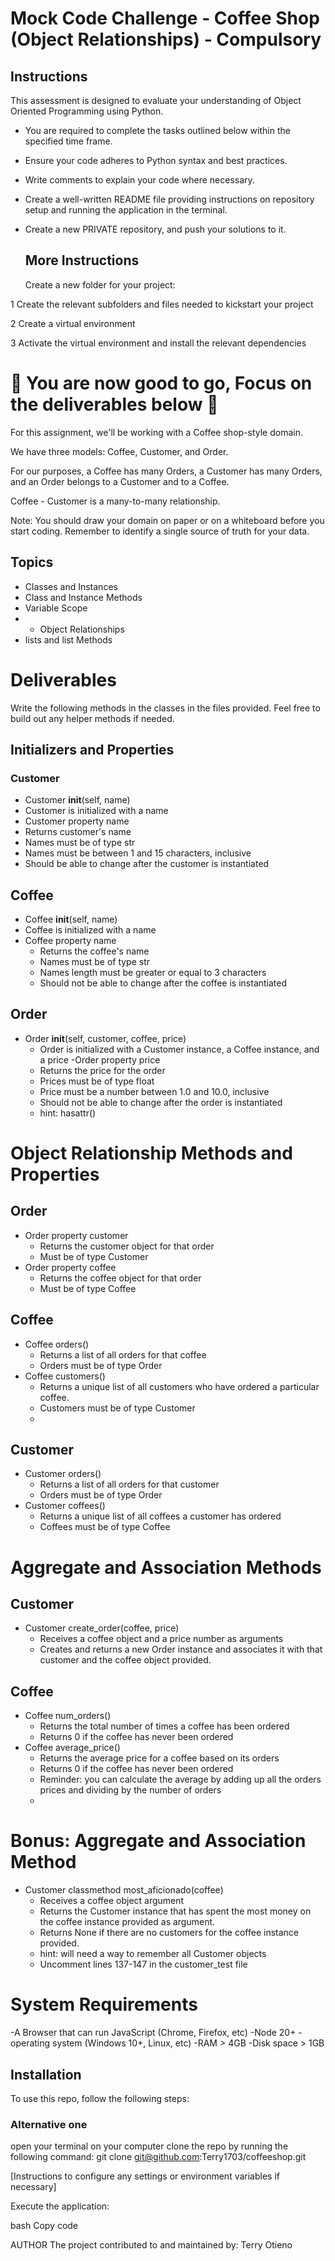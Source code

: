 # Mock Code Challenge - Coffee Shop (Object Relationships) - Compulsory
## Instructions
This assessment is designed to evaluate your understanding of Object Oriented Programming using Python.
- You are required to complete the tasks outlined below within the specified time frame.
- Ensure your code adheres to Python syntax and best practices.
- Write comments to explain your code where necessary.
- Create a well-written README file providing instructions on repository setup and running the application in the terminal.
- Create a new PRIVATE repository, and push your solutions to it.

  ## More Instructions
  Create a new folder for your project:
  
1 Create the relevant subfolders and files needed to kickstart your project

2 Create a virtual environment

3 Activate the virtual environment and install the relevant dependencies

# 🚀 You are now good to go, Focus on the deliverables below 🚀


For this assignment, we'll be working with a Coffee shop-style domain.

We have three models: Coffee, Customer, and Order.

For our purposes, a Coffee has many Orders, a Customer has many Orders, and an Order belongs to a Customer and to a Coffee.

Coffee - Customer is a many-to-many relationship.

Note: You should draw your domain on paper or on a whiteboard before you start coding. Remember to identify a single source of truth for your data.

## Topics
- Classes and Instances
- Class and Instance Methods
- Variable Scope
- - Object Relationships
- lists and list Methods

# Deliverables
Write the following methods in the classes in the files provided. Feel free to build out any helper methods if needed.

## Initializers and Properties
### Customer
- Customer __init__(self, name)
 - Customer is initialized with a name
- Customer property name
 - Returns customer's name
 - Names must be of type str
 - Names must be between 1 and 15 characters, inclusive
 - Should be able to change after the customer is instantiated
   
## Coffee
- Coffee __init__(self, name)
 - Coffee is initialized with a name
- Coffee property name
  - Returns the coffee's name
  - Names must be of type str
  - Names length must be greater or equal to 3 characters
  - Should not be able to change after the coffee is instantiated
## Order
- Order __init__(self, customer, coffee, price)
  - Order is initialized with a Customer instance, a Coffee instance, and a price
-Order property price
  - Returns the price for the order
  - Prices must be of type float
  - Price must be a number between 1.0 and 10.0, inclusive
  - Should not be able to change after the order is instantiated
  - hint: hasattr()
# Object Relationship Methods and Properties
## Order
- Order property customer
  - Returns the customer object for that order
  - Must be of type Customer
- Order property coffee
  - Returns the coffee object for that order
  - Must be of type Coffee

## Coffee
- Coffee orders()
  - Returns a list of all orders for that coffee
  - Orders must be of type Order
- Coffee customers()
  - Returns a unique list of all customers who have ordered a particular coffee.
  - Customers must be of type Customer
  - 
## Customer
- Customer orders()
  - Returns a list of all orders for that customer
  - Orders must be of type Order
- Customer coffees()
  - Returns a unique list of all coffees a customer has ordered
  - Coffees must be of type Coffee
# Aggregate and Association Methods
## Customer
- Customer create_order(coffee, price)
  - Receives a coffee object and a price number as arguments
  - Creates and returns a new Order instance and associates it with that customer and the coffee object provided.
## Coffee
- Coffee num_orders()
  - Returns the total number of times a coffee has been ordered
  - Returns 0 if the coffee has never been ordered
- Coffee average_price()
  - Returns the average price for a coffee based on its orders
  - Returns 0 if the coffee has never been ordered
  - Reminder: you can calculate the average by adding up all the orders prices and dividing by the number of orders
  - 
# Bonus: Aggregate and Association Method
- Customer classmethod most_aficionado(coffee)
  - Receives a coffee object argument
  - Returns the Customer instance that has spent the most money on the coffee instance provided as argument.
  - Returns None if there are no customers for the coffee instance provided.
  - hint: will need a way to remember all Customer objects
  - Uncomment lines 137-147 in the customer_test file
 
# System Requirements
-A Browser that can run JavaScript (Chrome, Firefox, etc) -Node 20+ -operating system (Windows 10+, Linux, etc) -RAM > 4GB -Disk space > 1GB

## Installation
To use this repo, follow the following steps:

### Alternative one
open your terminal on your computer clone the repo by running the following command: git clone git@github.com:Terry1703/coffeeshop.git

[Instructions to configure any settings or environment variables if necessary]

Execute the application:

bash Copy code

AUTHOR The project contributed to and maintained by:
Terry Otieno


